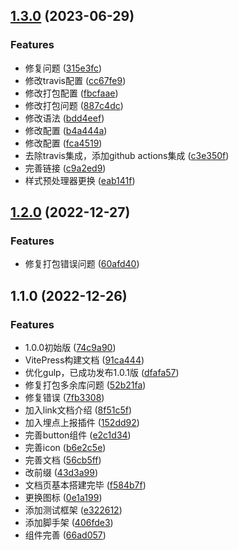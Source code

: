 

## [1.3.0](https://e.coding.net/yummy1/cicd/imm-ui/compare/1.2.0...1.3.0) (2023-06-29)


### Features

* 修复问题 ([315e3fc](https://e.coding.net/yummy1/cicd/imm-ui/commit/315e3fc0a5b8775f62910e551d01570efaedcd64))
* 修改travis配置 ([cc67fe9](https://e.coding.net/yummy1/cicd/imm-ui/commit/cc67fe9fa694e3e865b63c3969ea5b74db314d0e))
* 修改打包配置 ([fbcfaae](https://e.coding.net/yummy1/cicd/imm-ui/commit/fbcfaaee82809358b6bf8651e6a4b3655f613724))
* 修改打包问题 ([887c4dc](https://e.coding.net/yummy1/cicd/imm-ui/commit/887c4dceddd9ac849825b4a52998bb78612d0178))
* 修改语法 ([bdd4eef](https://e.coding.net/yummy1/cicd/imm-ui/commit/bdd4eefa51e989aba8833bd8be8fdf077732baa9))
* 修改配置 ([b4a444a](https://e.coding.net/yummy1/cicd/imm-ui/commit/b4a444a4b6bfca899691c5e37c3e58d545835ec2))
* 修改配置 ([fca4519](https://e.coding.net/yummy1/cicd/imm-ui/commit/fca451969312fffd0594bed9bc16d13d20b3a5e8))
* 去除travis集成，添加github actions集成 ([c3e350f](https://e.coding.net/yummy1/cicd/imm-ui/commit/c3e350fab556dfa3e6c9024216c4a15a4f717e4d))
* 完善链接 ([c9a2ed9](https://e.coding.net/yummy1/cicd/imm-ui/commit/c9a2ed944cad9721b28d6d7748da4d03924a91d2))
* 样式预处理器更换 ([eab141f](https://e.coding.net/yummy1/cicd/imm-ui/commit/eab141fec012a06247233a225130895aaecc5dfb))

## [1.2.0](https://e.coding.net/yummy1/cicd/imm-ui/compare/1.1.0...1.2.0) (2022-12-27)


### Features

* 修复打包错误问题 ([60afd40](https://e.coding.net/yummy1/cicd/imm-ui/commit/60afd40cdd7629c7a2e027ff029eaba155b10779))

## 1.1.0 (2022-12-26)


### Features

* 1.0.0初始版 ([74c9a90](https://e.coding.net/yummy1/cicd/imm-ui/commit/74c9a90ab5d661efcc6281a7e1932e67b9c8092b))
* VitePress构建文档 ([91ca444](https://e.coding.net/yummy1/cicd/imm-ui/commit/91ca444ee9a301f55b5aa280f7fa030c097d3a98))
* 优化gulp，已成功发布1.0.1版 ([dfafa57](https://e.coding.net/yummy1/cicd/imm-ui/commit/dfafa577fe1a90ab0a27f2b1e92bbe42325cfbaf))
* 修复打包多余库问题 ([52b21fa](https://e.coding.net/yummy1/cicd/imm-ui/commit/52b21fadacbe8d02f1f913d9ecdd24caf61d60d2))
* 修复错误 ([7fb3308](https://e.coding.net/yummy1/cicd/imm-ui/commit/7fb3308a228db72c0870d770380de8ccb5cf25db))
* 加入link文档介绍 ([8f51c5f](https://e.coding.net/yummy1/cicd/imm-ui/commit/8f51c5f48b13ff5d09263dcea58fb1d1c0150413))
* 加入埋点上报插件 ([152dd92](https://e.coding.net/yummy1/cicd/imm-ui/commit/152dd920725e9ac96dcd8650e9019b7388021391))
* 完善button组件 ([e2c1d34](https://e.coding.net/yummy1/cicd/imm-ui/commit/e2c1d34ec6ab2307dffabbe3f52b1edf5bd5b62a))
* 完善icon ([b6e2c5e](https://e.coding.net/yummy1/cicd/imm-ui/commit/b6e2c5e3743bcb3a7b6c8bf3ffc5462358f6b9a0))
* 完善文档 ([56cb5ff](https://e.coding.net/yummy1/cicd/imm-ui/commit/56cb5ff1ef9f835e698faf751772ae36a0cd0393))
* 改前缀 ([43d3a99](https://e.coding.net/yummy1/cicd/imm-ui/commit/43d3a99b349096783b9133fa91aed050c35bbcd9))
* 文档页基本搭建完毕 ([f584b7f](https://e.coding.net/yummy1/cicd/imm-ui/commit/f584b7fea584d0c0df257c4a2dd4cb0f3d93d4cf))
* 更换图标 ([0e1a199](https://e.coding.net/yummy1/cicd/imm-ui/commit/0e1a199fe89625260106829938b1364b52ee51fd))
* 添加测试框架 ([e322612](https://e.coding.net/yummy1/cicd/imm-ui/commit/e322612b31001058d856d337369667f6e641f359))
* 添加脚手架 ([406fde3](https://e.coding.net/yummy1/cicd/imm-ui/commit/406fde347d21e077bdc840b6c0c529ec9ef7280a))
* 组件完善 ([66ad057](https://e.coding.net/yummy1/cicd/imm-ui/commit/66ad057d64a2143257515088abc539f5aa555acf))